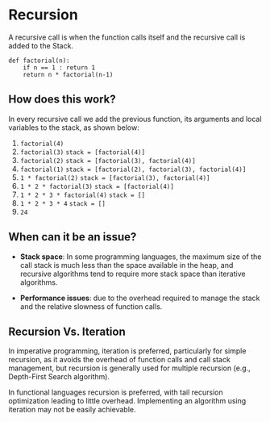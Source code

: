 # Recursion

A recursive call is when the function calls itself and the recursive call is added to the Stack.

```commandline
def factorial(n):
    if n == 1 : return 1
    return n * factorial(n-1)
```
## How does this work?
In every recursive call we add the previous function, its arguments and local variables to the stack, as shown below:
1. `factorial(4)`
2. `factorial(3)` `stack = [factorial(4)]`
3. `factorial(2)` `stack = [factorial(3), factorial(4)]`
4. `factorial(1)` `stack = [factorial(2), factorial(3), factorial(4)]`
5. `1 * factorial(2)` `stack = [factorial(3), factorial(4)]`
6. `1 * 2 * factorial(3)` `stack = [factorial(4)]`
7. `1 * 2 * 3 * factorial(4)` `stack = []`
8. `1 * 2 * 3 * 4` `stack = []`
9. `24`

## When can it be an issue?

- **Stack space**: In some programming languages, the maximum size of the call stack is much less than the space available in the heap, and recursive algorithms tend to require more stack space than iterative algorithms.

- **Performance issues**: due to the overhead required to manage the stack and the relative slowness of function calls.


## Recursion Vs. Iteration
In imperative programming, iteration is preferred, particularly for simple recursion, as it avoids the overhead of function calls and call stack management, but recursion is generally used for multiple recursion (e.g., Depth-First Search algorithm).

In functional languages recursion is preferred, with tail recursion optimization leading to little overhead. Implementing an algorithm using iteration may not be easily achievable.

